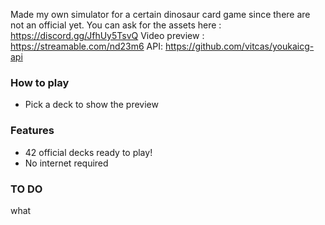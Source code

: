 Made my own simulator for a certain dinosaur card game since there are not an official yet.
You can ask for the assets here : https://discord.gg/JfhUy5TsvQ
Video preview : https://streamable.com/nd23m6
API: https://github.com/vitcas/youkaicg-api
### How to play
- Pick a deck to show the preview
### Features
- 42 official decks ready to play!
- No internet required
### TO DO
what
